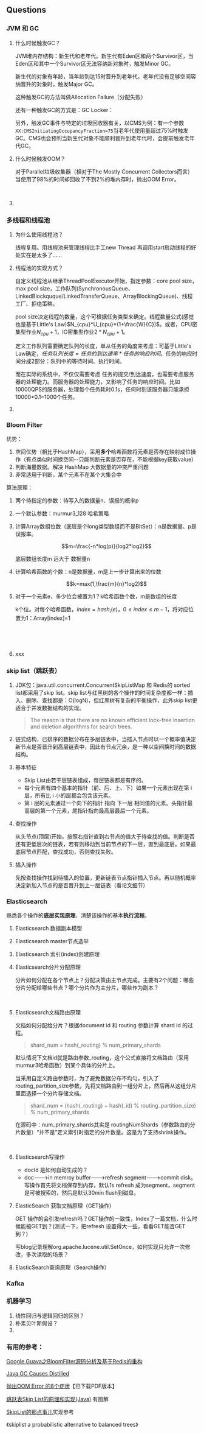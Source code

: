 ## Questions



### JVM 和 GC

1. 什么时候触发GC？

   JVM堆内存结构：新生代和老年代。新生代有Eden区和两个Survivor区，当Eden区和其中一个Survivor区无法容纳新对象时，触发Minor GC。

   新生代的对象有年龄，当年龄到达15时晋升到老年代。老年代没有足够空间容纳晋升的对象时，触发Major GC。

   这种触发GC的方法叫做Allocation Failure（分配失败）

   还有一种触发GC的方式是：GC Locker：

   另外，触发GC事件与特定的垃圾回收器有关，以CMS为例：有一个参数`XX:CMSInitiatingOccupancyFraction=75`当老年代使用量超过75%时触发GC。CMS也会预判当新生代对象不能顺利晋升到老年代时，会提前触发老年代GC。

2. 什么时候触发OOM？

   对于Parallel垃圾收集器（相对于The Mostly Concurrent Collectors而言）当使用了98%的时间却回收了不到2%的堆内存时，抛出OOM Error。

   ​

3. ​



### 多线程和线程池

1. 为什么使用线程池？

   线程复用。用线程池来管理线程比手工new Thread 再调用start启动线程的好处实在是太多了……

2. 线程池的实现方式？

   自定义线程池从继承ThreadPoolExecutor开始，指定参数：core pool size，max pool size，工作队列(SynchronousQueue、LinkedBlockquque/LinkedTransferQueue、ArrayBlockingQueue)、线程工厂、拒绝策略。

   pool size决定线程的数量，这个可根据任务类型来确定。线程数量公式(感觉也是基于Little's Law)$N_{cpu}*U_{cpu}*(1+\frac{W}{C})$。或者，CPU密集型作业$N_{cpu}+1​$，IO密集型作业$2*N_{cpu}+1$。

   定义工作队列需要确定队列的长度，单从任务的角度来考虑：可基于Little's Law确定，$任务队列长度=任务的到达速率*任务的响应时间$。任务的响应时间分成2部分：队列中的等待时间、执行时间。

   而在实际的系统中，不仅仅需要考虑 任务的提交/到达速度，也需要考虑服务器的处理能力。而服务器的处理能力，又影响了任务的响应时间。比如10000QPS的服务器，处理每个任务耗时0.1s，任何时刻该服务器只能承担10000*0.1=1000个任务。

3. ​





### Bloom Filter

优势：

1. 空间优势（相比于HashMap），采用**多个**哈希函数将元素是否存在映射成位操作（有点类似时间换空间--只能判断元素是否存在，不能根据key获取value）
2. 判断海量数据。解决 HashMap 大数据量的冲突严重问题
3. 非常适用于判断，某个元素不在某个大集合中

算法原理：

1. 两个待指定的参数：待写入的数据量n、误报的概率p

2. 一个默认参数：murmur3_128 哈希策略

3. 计算Array数组位数（底层是个long类型数组而不是BitSet）：n是数据量、p是误报率。

   $$m=\frac{-n*log(p)}{log2*log2}$$

   底层数组长度m  远大于 数据量n

4. 计算哈希函数的个数：n是数据量，m是上一步计算出来的位数

   $$k=max(1,\frac{m}{n}*log2)$$

5. 对于一个元素e，多少位会被置为1？k哈希函数个数，m是数组的长度

   k个位。对每个哈希函数，$index=hash_i(e)，0 \leq index\leq m-1$，将对应位置为1：Array[index]=1

   ​

   ​

6. xxx



### skip list（跳跃表）

1. JDK包：java.util.concurrent.ConcurrentSkipListMap 和 Redis的 sorted list都采用了skip list。skip list与红黑树的各个操作的时间复杂度都一样：插入、删除、查找都是：O(logN)，但红黑树有复杂的平衡操作，此外skip list更适合于并发数据结构的实现。

   >The reason is that there are no known efficient lock-free insertion and deletion algorithms for search trees.

2. 链式结构，已排序的数据分布在多层链表中，当插入节点时以一个概率值决定新节点是否晋升到高层链表中，因此有节点冗余，是一种以空间换时间的数据结构。

3. 基本特征

   - Skip List由若干层链表组成，每层链表都是有序的。
   - 每个元素有四个基本的指针（前、后、上、下）如果一个元素出现在第 i 层，所有比 i 小的层都会包含该元素。
   - 第 i 层的元素通过一个向下的指针 指向 下一层 相同值的元素。头指针最高层的第一个元素，尾指针指向最高层最后一个元素。

4. 查找操作

   从头节点(顶层)开始，按照右指针直到右节点的值大于待查找的值。判断是否还有更低层次的链表，若有则移动到当前节点的下一层，直到最底层。如果最底层节点匹配，查找成功，否则查找失败。

5. 插入操作

   先按查找操作找到待插入的位置，更新链表节点指针插入节点。再以随机概率决定新加入节点的是否晋升到上一层链表（看论文细节）



### Elasticsearch

熟悉各个操作的**底层实现原理**、清楚该操作的基本**执行流程**。

1. Elasticsearch 数据副本模型

2. Elasticsearch master节点选举

3. Elasticsearch 索引(index)创建原理

4. Elasticsearch分片分配原理

   分片如何分配在各个节点上？分配决策由主节点完成。主要有2个问题：哪些分片分配给哪些节点？哪个分片作为主分片，哪些作为副本？

   ​

5. Elasticsearch文档路由原理

   文档如何分配给分片？根据document id 和 routing 参数计算 shard id 的过程。

   >shard_num = hash(_routing) % num_primary_shards

   默认情况下文档id就是路由参数_routing，这个公式直接将文档路由（采用murmur3哈希函数）到某个具体的分片上。

   当采用自定义路由参数时，为了避免数据分布不均匀，引入了routing_partition_size参数，先将文档路由到一组分片上，然后再从这组分片里面选择一个分片存储文档。

   >shard_num = (hash(_routing) + hash(_id) % routing_partition_size) % num_primary_shards

   在源码中：num_primary_shards其实是 routingNumShards（参数路由的分片数量）“并不是”定义索引时指定的分片数量。这是为了支持shrink操作。

   ​

6. Elasticsearch写操作

   - docId 是如何自动生成的？
   - doc--->in memroy buffer--->refresh segment--->commit disk。写操作首先将文档保存到内存，默认1s refresh 成为segment，segment是可被搜索的，然后是默认30min flush到磁盘。

7. ElasticSearch 获取文档原理（GET操作）

   GET 操作的会引发refresh吗？GET操作的一致性，Index了一篇文档，什么时候能被GET到？(测试一下，把refresh 设置得大一些，看看GET能否GET到？)

   写blog记录理解org.apache.lucene.util.SetOnce，如何实现只允许一次修改，多次读取的场景？

8. ElasticSearch查询原理（Search操作）



### Kafka









### 机器学习

1. 线性回归与逻辑回归的区别？
2. 朴素贝叶斯假设？
3. ​











### 有用的参考：

[Google Guava之BloomFilter源码分析及基于Redis的重构](http://www.fullstackyang.com/bu-long-guo-lu-qi-google-guavalei-ku-yuan-ma-fen-xi-ji-ji-yu-redis-bitmapsde-zhong-gou/)

[Java GC Causes Distilled](https://dzone.com/articles/java-gc-causes-distilled)

[抛出OOM Error 的8个症状](https://plumbr.io/outofmemoryerror)【已下载PDF版本】

[跳跃表Skip List的原理和实现(Java)](https://blog.csdn.net/derrantcm/article/details/79063312) 有图解

[SkipList的那点事儿](https://sylvanassun.github.io/2017/12/31/2017-12-31-skip_list/)实现参考

《skiplist a probabilistic alternative to balanced trees》










